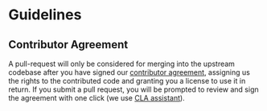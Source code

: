 # Guidelines

## Contributor Agreement
A pull-request will only be considered for merging into the upstream codebase after you have signed our [contributor agreement](https://github.com/Snyk/snyk/blob/master/Contributor%20Agreement.md), assigning us the rights to the contributed code and granting you a license to use it in return. If you submit a pull request, you will be prompted to review and sign the agreement with one click (we use [CLA assistant](https://cla-assistant.io/)).
